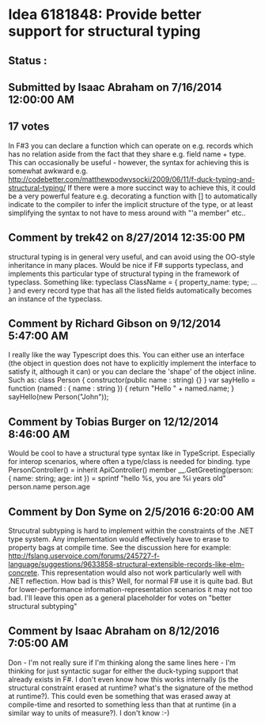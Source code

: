 # Idea 6181848: Provide better support for structural typing #

## Status : 

## Submitted by Isaac Abraham on 7/16/2014 12:00:00 AM

## 17 votes

In F#3 you can declare a function which can operate on e.g. records which has no relation aside from the fact that they share e.g. field name + type. This can occasionally be useful - however, the syntax for achieving this is somewhat awkward e.g. http://codebetter.com/matthewpodwysocki/2009/06/11/f-duck-typing-and-structural-typing/
If there were a more succinct way to achieve this, it could be a very powerful feature e.g.
decorating a function with [<StructuralTyping>] to automatically indicate to the compiler to infer the implicit structure of the type, or at least simplifying the syntax to not have to mess around with "'a member" etc..


## Comment by trek42 on 8/27/2014 12:35:00 PM

structural typing is in general very useful, and can avoid using the OO-style inheritance in many places.
Would be nice if F# supports typeclass, and implements this particular type of structural typing in the framework of typeclass. Something like:
typeclass ClassName = { property_name: type; ... }
and every record type that has all the listed fields automatically becomes an instance of the typeclass.

## Comment by Richard Gibson on 9/12/2014 5:47:00 AM

I really like the way Typescript does this. You can either use an interface (the object in question does not have to explicitly implement the interface to satisfy it, although it can) or you can declare the 'shape' of the object inline. Such as:
class Person
{
constructor(public name : string)
{}
}
var sayHello = function (named : { name : string })
{
return "Hello " + named.name;
}
sayHello(new Person("John"));

## Comment by Tobias Burger on 12/12/2014 8:46:00 AM

Would be cool to have a structural type syntax like in TypeScript. Especially for interop scenarios, where often a type/class is needed for binding.
type PersonController() =
inherit ApiController()
member __.GetGreeting(person: { name: string; age: int }) =
sprintf "hello %s, you are %i years old" person.name person.age

## Comment by Don Syme on 2/5/2016 6:20:00 AM

Strucutral subtyping is hard to implement within the constraints of the .NET type system. Any implementation would effectively have to erase to property bags at compile time. See the discussion here for example: http://fslang.uservoice.com/forums/245727-f-language/suggestions/9633858-structural-extensible-records-like-elm-concrete. This representation would also not work particularly well with .NET reflection.
How bad is this? Well, for normal F# use it is quite bad. But for lower-performance information-representation scenarios it may not too bad.
I'll leave this open as a general placeholder for votes on "better structural subtyping"

## Comment by Isaac Abraham on 8/12/2016 7:05:00 AM

Don - I'm not really sure if I'm thinking along the same lines here - I'm thinking for just syntactic sugar for either the duck-typing support that already exists in F#. I don't even know how this works internally (is the structural constraint erased at runtime? what's the signature of the method at runtime?).
This could even be something that was erased away at compile-time and resorted to something less than that at runtime (in a similar way to units of measure?). I don't know :-)
